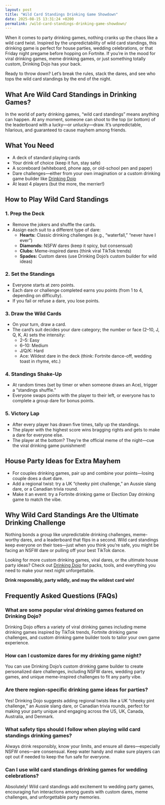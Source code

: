 ```yaml
---
layout: post
title: "Wild Card Standings Drinking Game Showdown"
date: 2025-08-15 13:31:24 +0200
permalink: /wild-card-standings-drinking-game-showdown/
---
```

When it comes to party drinking games, nothing cranks up the chaos like a wild card twist. Inspired by the unpredictability of wild card standings, this drinking game is perfect for house parties, wedding celebrations, or that Friday night pregame before hopping on Fortnite. If you’re in the mood for viral drinking games, meme drinking games, or just something totally custom, Drinking Dojo has your back.

Ready to throw down? Let’s break the rules, stack the dares, and see who tops the wild card standings by the end of the night.

## What Are Wild Card Standings in Drinking Games?

In the world of party drinking games, “wild card standings” means anything can happen. At any moment, someone can shoot to the top (or bottom) of the leaderboard with a lucky—or unlucky—draw. It’s unpredictable, hilarious, and guaranteed to cause mayhem among friends.

## What You Need

- A deck of standard playing cards  
- Your drink of choice (keep it fun, stay safe)  
- A scoreboard (whiteboard, phone app, or old-school pen and paper)  
- Dare challenges—either from your own imagination or a custom drinking game builder like [Drinking Dojo](https://drinkingdojo.com)  
- At least 4 players (but the more, the merrier!)  

## How to Play Wild Card Standings

### 1. Prep the Deck

- Remove the jokers and shuffle the cards.  
- Assign each suit to a different type of dare:  
  - **Hearts:** Classic drinking challenges (e.g., “waterfall,” “never have I ever”)  
  - **Diamonds:** NSFW dares (keep it spicy, but consensual)  
  - **Clubs:** Meme-inspired dares (think viral TikTok trends)  
  - **Spades:** Custom dares (use Drinking Dojo’s custom builder for wild ideas)  

### 2. Set the Standings

- Everyone starts at zero points.  
- Each dare or challenge completed earns you points (from 1 to 4, depending on difficulty).  
- If you fail or refuse a dare, you lose points.  

### 3. Draw the Wild Cards

- On your turn, draw a card.  
- The card’s suit decides your dare category; the number or face (2–10, J, Q, K, A) sets the intensity:  
  - 2–5: Easy  
  - 6–10: Medium  
  - J/Q/K: Hard  
  - Ace: Wildest dare in the deck (think: Fortnite dance-off, wedding toast in rhyme, etc.)  

### 4. Standings Shake-Up

- At random times (set by timer or when someone draws an Ace), trigger a “standings shuffle.”  
- Everyone swaps points with the player to their left, or everyone has to complete a group dare for bonus points.  

### 5. Victory Lap

- After every player has drawn five times, tally up the standings.  
- The player with the highest score wins bragging rights and gets to make a dare for everyone else.  
- The player at the bottom? They’re the official meme of the night—cue the viral drinking game punishment!  

## House Party Ideas for Extra Mayhem

- For couples drinking games, pair up and combine your points—losing couple does a duet dare.  
- Add a regional twist: try a UK “cheeky pint challenge,” an Aussie slang dare, or a Canadian trivia round.  
- Make it an event: try a Fortnite drinking game or Election Day drinking game to match the vibe.  

## Why Wild Card Standings Are the Ultimate Drinking Challenge

Nothing bonds a group like unpredictable drinking challenges, meme-worthy dares, and a leaderboard that flips in a second. Wild card standings keep everyone on their toes—just when you think you’re safe, you might be facing an NSFW dare or pulling off your best TikTok dance.

Looking for more custom drinking games, viral dares, or the ultimate house party ideas? Check out [Drinking Dojo](https://drinkingdojo.com) for packs, tools, and everything you need to make your next night unforgettable.

**Drink responsibly, party wildly, and may the wildest card win!**

## Frequently Asked Questions (FAQs)

### What are some popular viral drinking games featured on Drinking Dojo?

Drinking Dojo offers a variety of viral drinking games including meme drinking games inspired by TikTok trends, Fortnite drinking game challenges, and custom drinking game builder tools to tailor your own game experience.

### How can I customize dares for my drinking game night?

You can use Drinking Dojo’s custom drinking game builder to create personalized dare challenges, including NSFW dares, wedding party games, and unique meme-inspired challenges to fit any party vibe.

### Are there region-specific drinking game ideas for parties?

Yes! Drinking Dojo suggests adding regional twists like a UK “cheeky pint challenge,” an Aussie slang dare, or Canadian trivia rounds, perfect for making your party unique and engaging across the US, UK, Canada, Australia, and Denmark.

### What safety tips should I follow when playing wild card standings drinking games?

Always drink responsibly, know your limits, and ensure all dares—especially NSFW ones—are consensual. Keep water handy and make sure players can opt out if needed to keep the fun safe for everyone.

### Can I use wild card standings drinking games for wedding celebrations?

Absolutely! Wild card standings add excitement to wedding party games, encouraging fun interactions among guests with custom dares, meme challenges, and unforgettable party memories.

<script type="application/ld+json">
{
  "@context": "https://schema.org",
  "@type": "BlogPosting",
  "headline": "Wild Card Standings Drinking Game Showdown",
  "description": "Discover the ultimate party drinking game with wild card standings, featuring custom dares, viral challenges, and meme-inspired fun from Drinking Dojo.",
  "author": {
    "@type": "Person",
    "name": "Drinking Dojo"
  },
  "publisher": {
    "@type": "Person",
    "name": "Drinking Dojo"
  },
  "mainEntityOfPage": {
    "@type": "WebPage",
    "@id": "https://drinkingdojo.com/blog/wild-card-standings-drinking-game-showdown"
  },
  "datePublished": "2024-06-01",
  "dateModified": "2024-06-01",
  "keywords": "drinking games, party drinking games, custom drinking game builder, dare challenges, viral drinking games, meme drinking games, fortnite drinking game, inauguration day drinking game, NSFW dares, election day drinking game, wedding party games, couples drinking games, house party ideas, drinking challenges",
  "articleBody": "When it comes to party drinking games, nothing cranks up the chaos like a wild card twist. Inspired by the unpredictability of wild card standings, this drinking game is perfect for house parties, wedding celebrations, or that Friday night pregame before hopping on Fortnite. If you’re in the mood for viral drinking games, meme drinking games, or just something totally custom, Drinking Dojo has your back.\n\nReady to throw down? Let’s break the rules, stack the dares, and see who tops the wild card standings by the end of the night.\n\n...[truncated for brevity]..."
}
</script>

<script type="application/ld+json">
{
  "@context": "https://schema.org",
  "@type": "FAQPage",
  "mainEntity": [
    {
      "@type": "Question",
      "name": "What are some popular viral drinking games featured on Drinking Dojo?",
      "acceptedAnswer": {
        "@type": "Answer",
        "text": "Drinking Dojo offers a variety of viral drinking games including meme drinking games inspired by TikTok trends, Fortnite drinking game challenges, and custom drinking game builder tools to tailor your own game experience."
      }
    },
    {
      "@type": "Question",
      "name": "How can I customize dares for my drinking game night?",
      "acceptedAnswer": {
        "@type": "Answer",
        "text": "You can use Drinking Dojo’s custom drinking game builder to create personalized dare challenges, including NSFW dares, wedding party games, and unique meme-inspired challenges to fit any party vibe."
      }
    },
    {
      "@type": "Question",
      "name": "Are there region-specific drinking game ideas for parties?",
      "acceptedAnswer": {
        "@type": "Answer",
        "text": "Yes! Drinking Dojo suggests adding regional twists like a UK “cheeky pint challenge,” an Aussie slang dare, or Canadian trivia rounds, perfect for making your party unique and engaging across the US, UK, Canada, Australia, and Denmark."
      }
    },
    {
      "@type": "Question",
      "name": "What safety tips should I follow when playing wild card standings drinking games?",
      "acceptedAnswer": {
        "@type": "Answer",
        "text": "Always drink responsibly, know your limits, and ensure all dares—especially NSFW ones—are consensual. Keep water handy and make sure players can opt out if needed to keep the fun safe for everyone."
      }
    },
    {
      "@type": "Question",
      "name": "Can I use wild card standings drinking games for wedding celebrations?",
      "acceptedAnswer": {
        "@type": "Answer",
        "text": "Absolutely! Wild card standings add excitement to wedding party games, encouraging fun interactions among guests with custom dares, meme challenges, and unforgettable party memories."
      }
    }
  ]
}
</script>